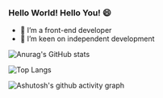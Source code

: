 
### Hello World! Hello You! 😄

- 🔭 I’m a front-end developer
- 🌱 I’m keen on independent development

![Anurag's GitHub stats](https://github-readme-stats.vercel.app/api?username=coderInwind)

![Top Langs](https://github-readme-stats.vercel.app/api/top-langs/?username=coderInwind)

![Ashutosh's github activity graph](https://github-readme-activity-graph.vercel.app/graph?username=coderInwind)

